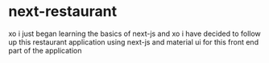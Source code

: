 # next-restaurant
xo i just began learning the basics of next-js and xo i have decided to follow up this restaurant application using next-js and material ui for this front end part of the application
